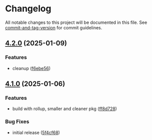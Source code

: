 # Changelog

All notable changes to this project will be documented in this file. See [commit-and-tag-version](https://github.com/absolute-version/commit-and-tag-version) for commit guidelines.

## [4.2.0](https://github.com/Liquid-JS/fragql/compare/v4.1.0...v4.2.0) (2025-01-09)


### Features

* cleanup ([f6ebe56](https://github.com/Liquid-JS/fragql/commit/f6ebe56562f2b316bbcc61bcd246f0c2e2abde13))

## [4.1.0](https://github.com/Liquid-JS/fragql/compare/v4.0.7...v4.1.0) (2025-01-06)


### Features

* build with rollup, smaller and cleaner pkg ([ff8d728](https://github.com/Liquid-JS/fragql/commit/ff8d7287d2b6967b633ad77f322cf1c56a59de75))


### Bug Fixes

* initial release ([5f4cf68](https://github.com/Liquid-JS/fragql/commit/5f4cf6872f013c16af98ec975a3529b942ed4779))
